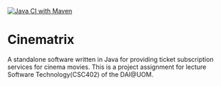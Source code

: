 [![Java CI with Maven](https://github.com/graphXDoses/Cinematrix/actions/workflows/maven.yml/badge.svg?branch=master&event=status)](https://github.com/graphXDoses/Cinematrix/actions/workflows/maven.yml)
# Cinematrix
A standalone software written in Java for providing ticket subscription services for cinema movies. This is a project assignment for lecture Software Technology(CSC402) of the DAI@UOM.
